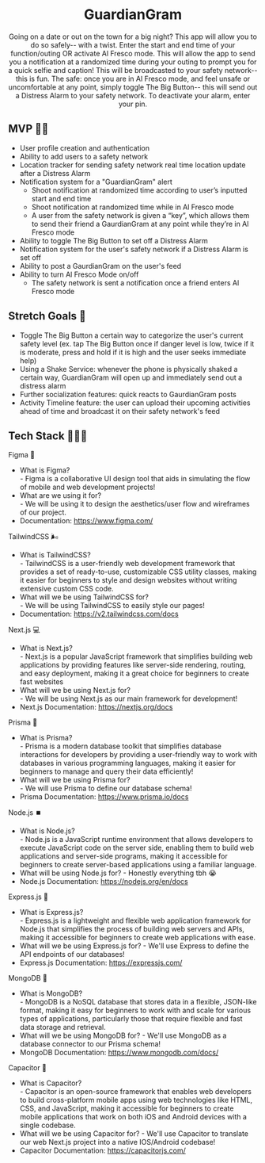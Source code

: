 <div align="center">

# GuardianGram
Going on a date or out on the town for a big night? This app will allow you to do so safely-- with a twist. Enter the start and end time of your function/outing OR activate Al Fresco mode. This will allow the app to send you a notification at a randomized time during your outing to prompt you for a quick selfie and caption! This will be broadcasted to your safety network-- this is fun. The safe: once you are in Al Fresco mode, and feel unsafe or uncomfortable at any point, simply toggle The Big Button-- this will send out a Distress Alarm to your safety network. To deactivate your alarm, enter your pin.
</div>

## MVP 💪🏾
- User profile creation and authentication <br>
- Ability to add users to a safety network
- Location tracker for sending safety network real time location update after a Distress Alarm
- Notification system for a "GuardianGram" alert <br>
    - Shoot notification at randomized time according to user’s inputted start and end time
    - Shoot notification at randomized time while in Al Fresco mode
    - A user from the safety network is given a “key”, which allows them to send their friend a GaurdianGram at any point while they’re in Al Fresco mode
- Ability to toggle The Big Button to set off a Distress Alarm
- Notification system for the user's safety network if a Distress Alarm is set off
- Ability to post a GaurdianGram on the user's feed
- Ability to turn Al Fresco Mode on/off <br>
    - The safety network is sent a notification once a friend enters Al Fresco mode

## Stretch Goals 💖
- Toggle The Big Button a certain way to categorize the user's current safety level (ex. tap The Big Button once if danger level is low, twice if it is moderate, press and hold if it is high and the user seeks immediate help)
- Using a Shake Service: whenever the phone is physically shaked a certain way, GuardianGram will open up and immediately send out a distress alarm
- Further socialization features: quick reacts to GaurdianGram posts
- Activity Timeline feature: the user can upload their upcoming activities ahead of time and broadcast it on their safety network's feed

## Tech Stack 👩🏾‍💻
Figma 🎨
- What is Figma? <br>
      -  Figma is a collaborative UI design tool that aids in simulating the flow of mobile and web development projects!
- What are we using it for? <br>
      - We will be using it to design the aesthetics/user flow and wireframes of our project.
- Documentation: https://www.figma.com/
  
TailwindCSS 🌬️
- What is TailwindCSS? <br>
      - TailwindCSS is a user-friendly web development framework that provides a set of ready-to-use, customizable CSS utility classes, making it easier for beginners to style and design websites without writing extensive custom CSS code.
- What will we be using TailwindCSS for? <br>
      - We will be using TailwindCSS to easily style our pages!
- Documentation: https://v2.tailwindcss.com/docs

Next.js 💻
- What is Next.js? <br>
      - Next.js is a popular JavaScript framework that simplifies building web applications by providing features like server-side rendering, routing, and easy deployment, making it a great choice for beginners to create fast websites
- What will we be using Next.js for? <br>
      - We will be using Next.js as our main framework for development!
- Next.js Documentation: https://nextjs.org/docs

Prisma 🔺
- What is Prisma? <br>
      - Prisma is a modern database toolkit that simplifies database interactions for developers by providing a user-friendly way to work with databases in various programming languages, making it easier for beginners to manage and query their data efficiently!
- What will we be using Prisma for? <br>
      - We will use Prisma to define our database schema!
- Prisma Documentation: https://www.prisma.io/docs

Node.js ⏹️
- What is Node.js? <br>
      - Node.js is a JavaScript runtime environment that allows developers to execute JavaScript code on the server side, enabling them to build web applications and server-side programs, making it accessible for beginners to create server-based applications using a familiar language.
- What will be using Node.js for?
      - Honestly everything tbh 😭
- Node.js Documentation: https://nodejs.org/en/docs 

Express.js 🚂
- What is Express.js? <br>
      - Express.js is a lightweight and flexible web application framework for Node.js that simplifies the process of building web servers and APIs, making it accessible for beginners to create web applications with ease.
- What will we be using Express.js for?
      - We'll use Express to define the API endpoints of our databases!
- Express.js Documentation: https://expressjs.com/

MongoDB 🍃
- What is MongoDB? <br>
      - MongoDB is a NoSQL database that stores data in a flexible, JSON-like format, making it easy for beginners to work with and scale for various types of applications, particularly those that require flexible and fast data storage and retrieval.
- What will we be using MongoDB for?
      - We'll use MongoDB as a database connector to our Prisma schema!
- MongoDB Documentation: https://www.mongodb.com/docs/
  
Capacitor 🤖
- What is Capacitor? <br>
      - Capacitor is an open-source framework that enables web developers to build cross-platform mobile apps using web technologies like HTML, CSS, and JavaScript, making it accessible for beginners to create mobile applications that work on both iOS and Android devices with a single codebase.
- What will we be using Capacitor for?
      - We'll use Capacitor to translate our web Next.js project into a native IOS/Android codebase!
- Capacitor Documentation: https://capacitorjs.com/




